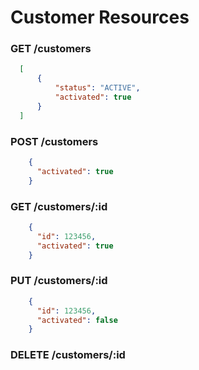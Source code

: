 # Customer Resources

### GET /customers
```json
  [
      {
          "status": "ACTIVE",
          "activated": true
      }
  ]
```

### POST /customers
```json
    {
      "activated": true
    }
```

### GET /customers/:id
```json
    {
      "id": 123456,
      "activated": true
    }
```

### PUT /customers/:id
```json
    {
      "id": 123456,
      "activated": false
    }
```

### DELETE /customers/:id
